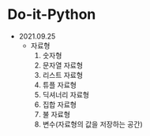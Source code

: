 # Do-it-Python
- 2021.09.25
  - 자료형
    1) 숫자형
    2) 문자열 자료형
    3) 리스트 자료형
    4) 튜플 자료형
    5) 딕셔너리 자료형
    6) 집합 자료형
    7) 불 자료형
    8) 변수(자료형의 값을 저장하는 공간)

